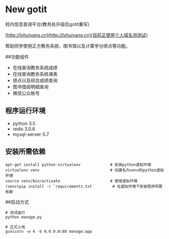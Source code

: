 New gotit
=========
校内信息查询平台(教务处升级后gotit重写)

[http://lvhuiyang.cn](http://lvhuiyang.cn)(目前正使用个人域名测测试)

帮助同学使用正方教务系统、图书馆以及计算学分绩点等功能。

##功能组件

+ 在线查询教务系统成绩
+ 在线查询教务系统课表
+ 绩点以及综合成绩查询
+ 图书借阅明细查询
+ 微信公众账号


## 程序运行环境

+ python 3.5
+ redis 3.0.6
+ mysql-server-5.7



## 安装所需依赖
```
apt-get install python-virtualenv             # 安装python虚拟环境
virtualenv venv                               # 创建名为venv的python虚拟环境
source venv/bin/activate                      # 使用虚拟环境
(venv)pip install -r `requirements.txt`        # 在虚拟环境下安装程序所需依赖
```
##启动方式
```
# 测试运行
python manage.py

# 正式上线
gunicorn -w 4 -b 0.0.0.0:80 manage:app
```

